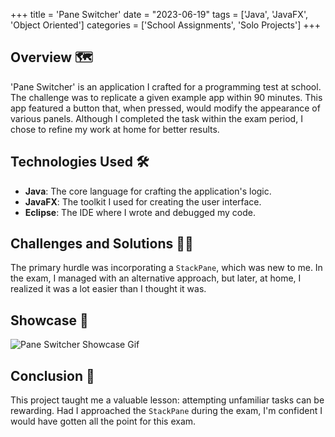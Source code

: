 +++
title = 'Pane Switcher'
date = "2023-06-19"
tags = ['Java', 'JavaFX', 'Object Oriented']
categories = ['School Assignments', 'Solo Projects']
+++

## Overview 🗺️
'Pane Switcher' is an application I crafted for a programming test at school. The challenge was to replicate a given example app within 90 minutes. This app featured a button that, when pressed, would modify the appearance of various panels. Although I completed the task within the exam period, I chose to refine my work at home for better results.

## Technologies Used 🛠️
- **Java**: The core language for crafting the application's logic.
- **JavaFX**: The toolkit I used for creating the user interface.
- **Eclipse**: The IDE where I wrote and debugged my code.

## Challenges and Solutions 🧗🏻
The primary hurdle was incorporating a `StackPane`, which was new to me. In the exam, I managed with an alternative approach, but later, at home, I realized it was a lot easier than I thought it was.

## Showcase 📸
![Pane Switcher Showcase Gif](/images/portfolio/pane-switcher.gif)

## Conclusion 🏁
This project taught me a valuable lesson: attempting unfamiliar tasks can be rewarding. Had I approached the `StackPane` during the exam, I'm confident I would have gotten all the point for this exam.